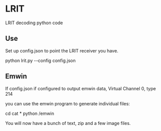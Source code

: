 # LRIT
LRIT decoding python code

## Use

Set up config.json to point the LRIT receiver you have.

python lrit.py --config config.json


## Emwin

If config.json if configured to output emwin data, Virtual Channel 0, type 214

you can use the emwin program to generate individual files:

cd <whereever you have the emwin LRIT files>
cat * python <path to emwin>/emwin

You will now have a bunch of text, zip and a few image files.
